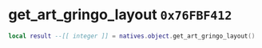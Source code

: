 # get_art_gringo_layout `0x76FBF412`

```lua
local result --[[ integer ]] = natives.object.get_art_gringo_layout()
```